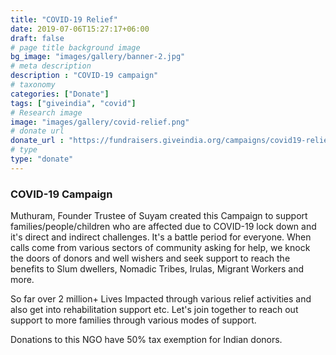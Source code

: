 ```yaml
---
title: "COVID-19 Relief"
date: 2019-07-06T15:27:17+06:00
draft: false
# page title background image
bg_image: "images/gallery/banner-2.jpg"
# meta description
description : "COVID-19 campaign"
# taxonomy
categories: ["Donate"]
tags: ["giveindia", "covid"]
# Research image
image: "images/gallery/covid-relief.png"
# donate url
donate_url : "https://fundraisers.giveindia.org/campaigns/covid19-relief-work-by-suyam"
# type
type: "donate"
---
```


### COVID-19 Campaign

Muthuram, Founder Trustee of Suyam created this Campaign to support 
families/people/children who are affected due to COVID-19 lock down and it's 
direct and indirect challenges. It's a battle period for everyone. When calls 
come from various sectors of community asking for help, we knock the doors of 
donors and well wishers and seek support to reach the benefits to Slum 
dwellers, Nomadic Tribes, Irulas, Migrant Workers and more.

So far over 2 million+ Lives Impacted through various relief activities and 
also get into rehabilitation support etc. Let's join together to reach out 
support to more families through various modes of support.

Donations to this NGO have 50% tax exemption for Indian donors.
